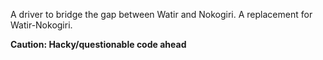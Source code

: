 A driver to bridge the gap between Watir and Nokogiri. A replacement for Watir-Nokogiri.

**Caution: Hacky/questionable code ahead**